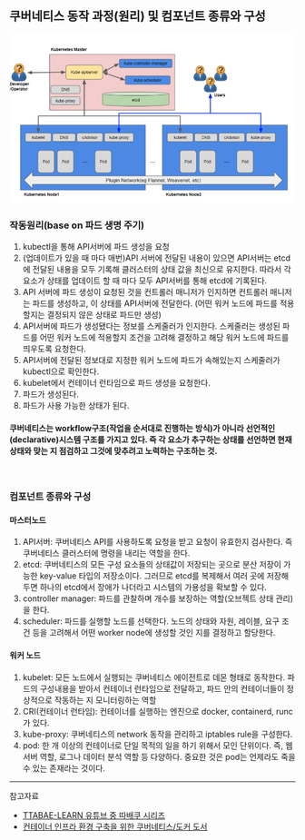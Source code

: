 
## 쿠버네티스 동작 과정(원리) 및 컴포넌트 종류와 구성

![쿠버네티스작동원리](./imgs/쿠버네티스작동원리.png)


### 작동원리(base on 파드 생명 주기)
1. kubectl을 통해 API서버에 파드 생성을 요청
2. (업데이트가 있을 때 마다 매번)API 서버에 전달된 내용이 있으면 API서버는 etcd에 전달된 내용을 모두 기록해 클러스터의 상태 값을 최신으로 유지한다. 따라서 각 요소가 상태를 업데이트 할 때 마다 모두 API서버를 통해 etcd에 기록된다.
3. API 서버에 파드 생성이 요청된 것을 컨트롤러 매니저가 인지하면 컨트롤러 매니저는 파드를 생성하고, 이 상태를 API서버에 전달한다. (어떤 워커 노드에 파드를 적용할지는 결정되지 않은 상태로 파드만 생성)
4. API서버에 파드가 생성됐다는 정보를 스케줄러가 인지한다. 스케줄러는 생성된 파드를 어떤 워커 노드에 적용할지 조건을 고려해 결정하고 해당 워커 노드에 파드를 띄우도록 요청한다.
5. API서버에 전달된 정보대로 지정한 워커 노드에 파드가 속해있는지 스케줄러가 kubectl으로 확인한다.
6. kubelet에서 컨테이너 런타임으로 파드 생성을 요청한다.
7. 파드가 생성된다.
8. 파드가 사용 가능한 상태가 된다. 
#### 쿠버네티스는 workflow구조(작업을 순서대로 진행하는 방식)가 아니라 선언적인(declarative)시스템 구조를 가지고 있다. 즉 각 요소가 추구하는 상태를 선언하면 현재 상태와 맞는 지 점검하고 그것에 맞추려고 노력하는 구조하는 것.
<br>

### 컴포넌트 종류와 구성
#### 마스터노드
1. API서버: 쿠버네티스 API를 사용하도록 요청을 받고 요청이 유효한지 검사한다. 즉 쿠버네티스 클러스터에 명령을 내리는 역할을 한다.
2. etcd: 쿠버네티스의 모든 구성 요소들의 상태값이 저장되는 곳으로 분산 저장이 가능한 key-value 타입의 저장소이다. 그러므로 etcd를 복제해서 여러 곳에 저장해두면 하나의 etcd에서 장애가 나더라고 시스템의 가용성을 확보할 수 있다.
3. controller manager: 파드를 관찰하며 개수를 보장하는 역할(오브젝트 상태 관리)을 한다. 
4. scheduler: 파드를 실행할 노드를 선택한다. 노드의 상태와 자원, 레이블, 요구 조건 등을 고려해서 어떤 worker node에 생성할 것인 지를 결정하고 할당한다. 

#### 워커 노드
1. kubelet: 모든 노드에서 실행되는 쿠버네티스 에이전트로 데몬 형태로 동작한다. 파드의 구성내용을 받아서 컨테이너 런타임으로 전달하고, 파드 안의 컨테이너들이 정상적으로 작동하는 지 모니터링하는 역할
2. CRI(컨테이너 런타임): 컨테이너를 실행하는 엔진으로 docker, containerd, runc가 있다. 
3. kube-proxy: 쿠버네티스의 network 동작을 관리하고 iptables rule을 구성한다. 
4. pod: 한 개 이상의 컨테이너로 단일 목적의 일을 하기 위해서 모인 단위이다. 즉, 웹서버 역할, 로그나 데이터 분석 역할 등 다양하다. 중요한 것은 pod는 언제라도 죽을 수 있는 존재라는 것이다. 

<hr>
참고자료
<br>

*  [TTABAE-LEARN 유튜브 중 따배쿠 시리즈](https://www.youtube.com/watch?v=Iue9TC13vPQ&list=PLApuRlvrZKohaBHvXAOhUD-RxD0uQ3z0c&index=7)
* [컨테이너 인프라 환경 구축을 위한 쿠버네티스/도커 도서](http://www.kyobobook.co.kr/product/detailViewKor.laf?ejkGb=KOR&mallGb=KOR&barcode=9791165215743)

